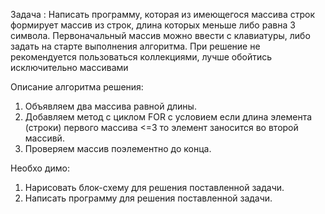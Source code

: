 Задача :
Написать программу, которая из имеющегося массива строк формирует массив из строк, длина которых меньше либо равна 3 символа. Первоначальный массив можно ввести с клавиатуры, либо задать на старте выполнения алгоритма. При решение не рекомендуется пользоваться коллекциями, лучше обойтись исключительно массивами

Описание алгоритма решения:

1. Объявляем два массива равной длины. 
2. Добавляем метод с циклом FOR с условием если длина элемента (строки) первого массива <=3 то элемент заносится во второй массивй. 
3. Проверяем массив поэлементно до конца.

Необхо
димо:
1. Нарисовать блок-схему для решения поставленной задачи.
2. Написать программу для решения поставленной задачи. 
